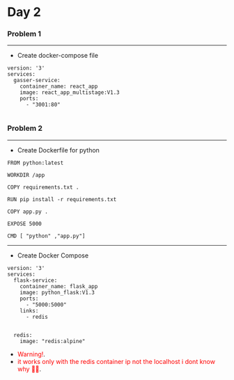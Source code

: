 # Day 2 

### Problem 1
***
* Create docker-compose file 
```
version: '3'
services:
  gasser-service:
    container_name: react_app
    image: react_app_multistage:V1.3
    ports:
      - "3001:80"
      
```

### Problem 2 
---
* Create Dockerfile for python 
```
FROM python:latest

WORKDIR /app

COPY requirements.txt .

RUN pip install -r requirements.txt

COPY app.py .

EXPOSE 5000

CMD [ "python" ,"app.py"]
```
---
* Create Docker Compose 

```
version: '3'
services:
  flask-service:
    container_name: flask_app
    image: python_flask:V1.3
    ports:
      - "5000:5000"
    links:
      - redis
   

  redis:
    image: "redis:alpine"
```
* <span style="color:red">Warning!</span>.
* <span style="color:red">it works only with the redis container ip not the localhost i dont know why 😮‍💨</span>.

